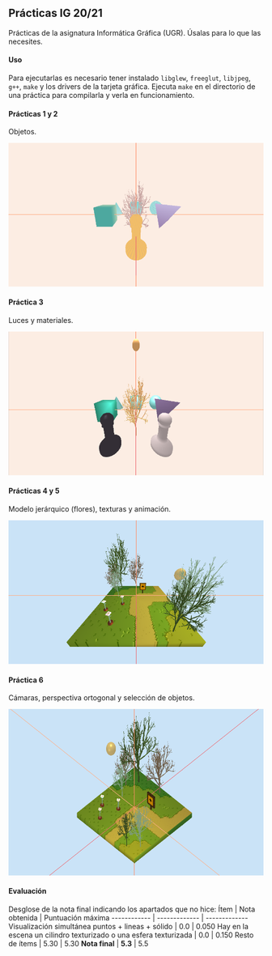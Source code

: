 ## Prácticas IG 20/21

Prácticas de la asignatura Informática Gráfica (UGR). Úsalas para lo que las necesites.

#### Uso
Para ejecutarlas es necesario tener instalado `libglew`, `freeglut`, `libjpeg`, `g++`, `make` y los drivers de la tarjeta gráfica. Ejecuta `make` en el directorio de una práctica para compilarla y verla en funcionamiento.

#### Prácticas 1 y 2
Objetos.

![Práctica 2](https://github.com/arguellesm/IG/blob/main/img/P2.png)

#### Práctica 3
Luces y materiales.

![Práctica 2](https://github.com/arguellesm/IG/blob/main/img/P3.png)

#### Prácticas 4 y 5
Modelo jerárquico (flores), texturas y animación.

![Práctica 5](https://github.com/arguellesm/IG/blob/main/img/P5.png)

#### Práctica 6
Cámaras, perspectiva ortogonal y selección de objetos.

![Práctica 6](https://github.com/arguellesm/IG/blob/main/img/P6.png)

#### Evaluación
Desglose de la nota final indicando los apartados que no hice:
Ítem | Nota obtenida | Puntuación máxima
------------ | ------------- | -------------
Visualización simultánea puntos + lineas + sólido | 0.0 | 0.050
Hay en la escena un cilindro texturizado o una esfera texturizada | 0.0 | 0.150
Resto de ítems | 5.30 | 5.30
**Nota final** | **5.3** | 5.5
